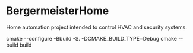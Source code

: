 # BergermeisterHome
Home automation project intended to control HVAC and security systems.

cmake --configure -Bbuild -S. -DCMAKE_BUILD_TYPE=Debug
cmake --build build
